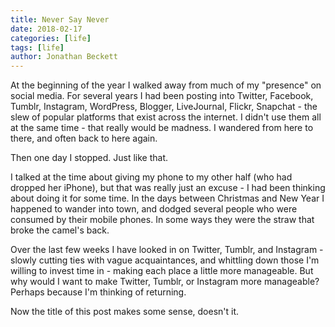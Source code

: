 ```yaml
---
title: Never Say Never
date: 2018-02-17
categories: [life]
tags: [life]
author: Jonathan Beckett
---
```


At the beginning of the year I walked away from much of my "presence" on social media. For several years I had been posting into Twitter, Facebook, Tumblr, Instagram, WordPress, Blogger, LiveJournal, Flickr, Snapchat - the slew of popular platforms that exist across the internet. I didn't use them all at the same time - that really would be madness. I wandered from here to there, and often back to here again.

Then one day I stopped. Just like that.

I talked at the time about giving my phone to my other half (who had dropped her iPhone), but that was really just an excuse - I had been thinking about doing it for some time. In the days between Christmas and New Year I happened to wander into town, and dodged several people who were consumed by their mobile phones. In some ways they were the straw that broke the camel's back.

Over the last few weeks I have looked in on Twitter, Tumblr, and Instagram - slowly cutting ties with vague acquaintances, and whittling down those I'm willing to invest time in - making each place a little more manageable. But why would I want to make Twitter, Tumblr, or Instagram more manageable? Perhaps because I'm thinking of returning.

Now the title of this post makes some sense, doesn't it.